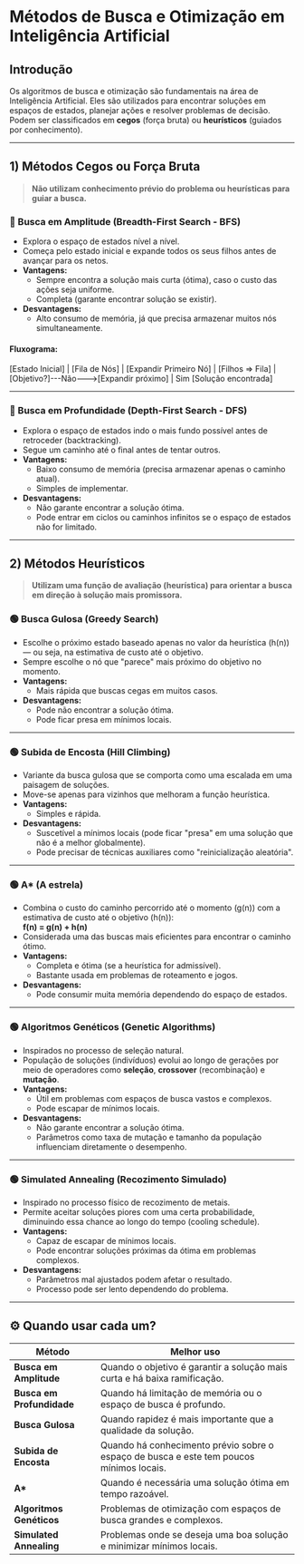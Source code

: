 # Métodos de Busca e Otimização em Inteligência Artificial

## Introdução

Os algoritmos de busca e otimização são fundamentais na área de Inteligência Artificial. Eles são utilizados para encontrar soluções em espaços de estados, planejar ações e resolver problemas de decisão. Podem ser classificados em **cegos** (força bruta) ou **heurísticos** (guiados por conhecimento).

---

## 1) Métodos Cegos ou Força Bruta

> **Não utilizam conhecimento prévio do problema ou heurísticas para guiar a busca.**

### 🔵 Busca em Amplitude (Breadth-First Search - BFS)

- Explora o espaço de estados nível a nível.
- Começa pelo estado inicial e expande todos os seus filhos antes de avançar para os netos.
- **Vantagens:**
  - Sempre encontra a solução mais curta (ótima), caso o custo das ações seja uniforme.
  - Completa (garante encontrar solução se existir).
- **Desvantagens:**
  - Alto consumo de memória, já que precisa armazenar muitos nós simultaneamente.

#### Fluxograma:

[Estado Inicial]
       |
   [Fila de Nós]
       |
[Expandir Primeiro Nó]
       |
[Filhos => Fila]
       |
[Objetivo?]---Não--->[Expandir próximo]
       |
      Sim
[Solução encontrada]

---

### 🔵 Busca em Profundidade (Depth-First Search - DFS)

- Explora o espaço de estados indo o mais fundo possível antes de retroceder (backtracking).
- Segue um caminho até o final antes de tentar outros.
- **Vantagens:**
  - Baixo consumo de memória (precisa armazenar apenas o caminho atual).
  - Simples de implementar.
- **Desvantagens:**
  - Não garante encontrar a solução ótima.
  - Pode entrar em ciclos ou caminhos infinitos se o espaço de estados não for limitado.

---

## 2) Métodos Heurísticos

> **Utilizam uma função de avaliação (heurística) para orientar a busca em direção à solução mais promissora.**

### 🟢 Busca Gulosa (Greedy Search)

- Escolhe o próximo estado baseado apenas no valor da heurística (h(n)) — ou seja, na estimativa de custo até o objetivo.
- Sempre escolhe o nó que "parece" mais próximo do objetivo no momento.
- **Vantagens:**
  - Mais rápida que buscas cegas em muitos casos.
- **Desvantagens:**
  - Pode não encontrar a solução ótima.
  - Pode ficar presa em mínimos locais.

---

### 🟢 Subida de Encosta (Hill Climbing)

- Variante da busca gulosa que se comporta como uma escalada em uma paisagem de soluções.
- Move-se apenas para vizinhos que melhoram a função heurística.
- **Vantagens:**
  - Simples e rápida.
- **Desvantagens:**
  - Suscetível a mínimos locais (pode ficar "presa" em uma solução que não é a melhor globalmente).
  - Pode precisar de técnicas auxiliares como "reinicialização aleatória".

---

### 🟢 A* (A estrela)

- Combina o custo do caminho percorrido até o momento (g(n)) com a estimativa de custo até o objetivo (h(n)):  
  **f(n) = g(n) + h(n)**
- Considerada uma das buscas mais eficientes para encontrar o caminho ótimo.
- **Vantagens:**
  - Completa e ótima (se a heurística for admissível).
  - Bastante usada em problemas de roteamento e jogos.
- **Desvantagens:**
  - Pode consumir muita memória dependendo do espaço de estados.

---

### 🟢 Algoritmos Genéticos (Genetic Algorithms)

- Inspirados no processo de seleção natural.
- População de soluções (indivíduos) evolui ao longo de gerações por meio de operadores como **seleção**, **crossover** (recombinação) e **mutação**.
- **Vantagens:**
  - Útil em problemas com espaços de busca vastos e complexos.
  - Pode escapar de mínimos locais.
- **Desvantagens:**
  - Não garante encontrar a solução ótima.
  - Parâmetros como taxa de mutação e tamanho da população influenciam diretamente o desempenho.

---

### 🟢 Simulated Annealing (Recozimento Simulado)

- Inspirado no processo físico de recozimento de metais.
- Permite aceitar soluções piores com uma certa probabilidade, diminuindo essa chance ao longo do tempo (cooling schedule).
- **Vantagens:**
  - Capaz de escapar de mínimos locais.
  - Pode encontrar soluções próximas da ótima em problemas complexos.
- **Desvantagens:**
  - Parâmetros mal ajustados podem afetar o resultado.
  - Processo pode ser lento dependendo do problema.

---


## ⚙️ Quando usar cada um?

| Método                         | Melhor uso                                                    |
| ------------------------------ | ------------------------------------------------------------- |
| **Busca em Amplitude**          | Quando o objetivo é garantir a solução mais curta e há baixa ramificação. |
| **Busca em Profundidade**       | Quando há limitação de memória ou o espaço de busca é profundo. |
| **Busca Gulosa**                | Quando rapidez é mais importante que a qualidade da solução. |
| **Subida de Encosta**           | Quando há conhecimento prévio sobre o espaço de busca e este tem poucos mínimos locais. |
| **A\***                         | Quando é necessária uma solução ótima em tempo razoável. |
| **Algoritmos Genéticos**        | Problemas de otimização com espaços de busca grandes e complexos. |
| **Simulated Annealing**         | Problemas onde se deseja uma boa solução e minimizar mínimos locais. |
